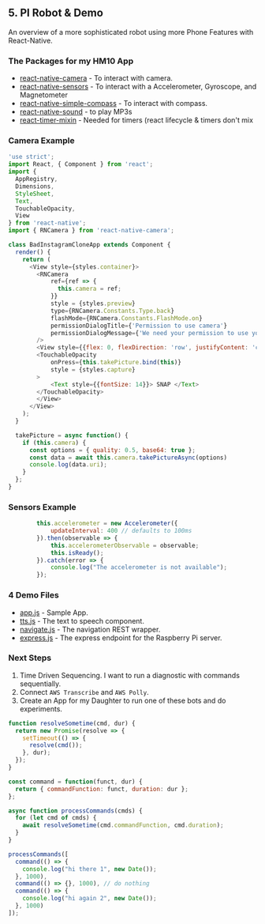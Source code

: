 ## 5. PI Robot & Demo ##

An overview of a more sophisticated robot using more Phone Features with React-Native.

### The Packages for my HM10 App

* [react-native-camera](https://github.com/react-native-community/react-native-camera) - To interact with camera.
* [react-native-sensors](https://github.com/react-native-sensors/react-native-sensors) - To interact with a Accelerometer, Gyroscope, and Magnetometer
* [react-native-simple-compass](https://github.com/vnil/react-native-simple-compass) - To interact with compass.
* [react-native-sound](https://github.com/zmxv/react-native-sound) - to play MP3s
* [react-timer-mixin](https://github.com/reactjs/react-timer-mixin) - Needed for timers (react lifecycle & timers don't mix

### Camera Example

```javascript
'use strict';
import React, { Component } from 'react';
import {
  AppRegistry,
  Dimensions,
  StyleSheet,
  Text,
  TouchableOpacity,
  View
} from 'react-native';
import { RNCamera } from 'react-native-camera';

class BadInstagramCloneApp extends Component {
  render() {
    return (
      <View style={styles.container}>
        <RNCamera
            ref={ref => {
              this.camera = ref;
            }}
            style = {styles.preview}
            type={RNCamera.Constants.Type.back}
            flashMode={RNCamera.Constants.FlashMode.on}
            permissionDialogTitle={'Permission to use camera'}
            permissionDialogMessage={'We need your permission to use your camera phone'}
        />
        <View style={{flex: 0, flexDirection: 'row', justifyContent: 'center',}}>
        <TouchableOpacity
            onPress={this.takePicture.bind(this)}
            style = {styles.capture}
        >
            <Text style={{fontSize: 14}}> SNAP </Text>
        </TouchableOpacity>
        </View>
      </View>
    );
  }

  takePicture = async function() {
    if (this.camera) {
      const options = { quality: 0.5, base64: true };
      const data = await this.camera.takePictureAsync(options)
      console.log(data.uri);
    }
  };
}
```

### Sensors Example

```javascript
        this.accelerometer = new Accelerometer({
            updateInterval: 400 // defaults to 100ms
        }).then(observable => {
            this.accelerometerObservable = observable;
            this.isReady();
        }).catch(error => {
            console.log("The accelerometer is not available");
        });
```

### 4 Demo Files

* [app.js](./app.js) - Sample App.
* [tts.js](./tts.js) - The text to speech component.
* [navigate.js](./navigate.js) - The navigation REST wrapper.
* [express.js](./express.js) - The express endpoint for the Raspberry Pi server.

### Next Steps

1. Time Driven Sequencing. I want to run a diagnostic with commands sequentially. 
2. Connect `AWS Transcribe` and `AWS Polly`.
3. Create an App for my Daughter to run one of these bots and do experiments. 

```javascript
function resolveSometime(cmd, dur) {
  return new Promise(resolve => {
    setTimeout(() => {
      resolve(cmd());
    }, dur);
  });
}

const command = function(funct, dur) {
  return { commandFunction: funct, duration: dur };
};

async function processCommands(cmds) {
  for (let cmd of cmds) {
    await resolveSometime(cmd.commandFunction, cmd.duration);
  }
}

processCommands([
  command(() => {
    console.log("hi there 1", new Date());
  }, 1000),
  command(() => {}, 1000), // do nothing
  command(() => {
    console.log("hi again 2", new Date());
  }, 1000)
]);

```



